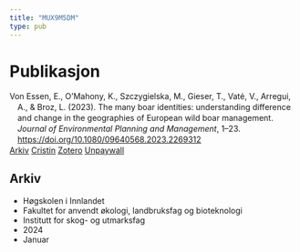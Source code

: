 ```yaml
---
title: "MUX9M5DM"
type: pub
---
```

<h1>Publikasjon</h1>
<article id="csl-bib-container-MUX9M5DM" class="csl-bib-container">
  <div class="csl-bib-body" style="line-height: 1.35; padding-left: 1em; text-indent:-1em;">
  <div class="csl-entry">Von Essen, E., O&#x2019;Mahony, K., Szczygielska, M., Gieser, T., Vat&#xE9;, V., Arregui, A., &amp; Broz, L. (2023). The many boar identities: understanding difference and change in the geographies of European wild boar management. <i>Journal of Environmental Planning and Management</i>, 1&#x2013;23. <a href="https://doi.org/10.1080/09640568.2023.2269312">https://doi.org/10.1080/09640568.2023.2269312</a></div>
</div>
  <div class="csl-bib-buttons">
    <a href="#taxonomy-article-MUX9M5DM" class="csl-bib-button">Arkiv</a>
    <a href="https://app.cristin.no/results/show.jsf?id=2222187" alt="Cristin URL" class="csl-bib-button">Cristin</a>
    <a href="http://zotero.org/groups/5402882/items/MUX9M5DM" alt="Zotero URL" class="csl-bib-button">Zotero</a>
    <a href="https://www.tandfonline.com/doi/pdf/10.1080/09640568.2023.2269312?needAccess=true" class="csl-bib-button">Unpaywall</a>
  </div>
  <div id="csl-bib-meta-container-MUX9M5DM"></div>
</article>
<div id="csl-bib-meta-MUX9M5DM" class="csl-bib-meta">
  <article id="taxonomy-article-MUX9M5DM" class="taxonomy-article">
    <h1>Arkiv</h1>
    <ul>
      <li>Høgskolen i Innlandet</li>
      <li>Fakultet for anvendt økologi, landbruksfag og bioteknologi</li>
      <li>Institutt for skog- og utmarksfag</li>
      <li>2024</li>
      <li>Januar</li>
    </ul>
  </article>
</div>
